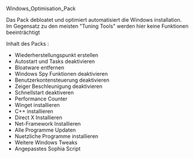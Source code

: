 Windows_Optimisation_Pack

Das Pack debloatet und optimiert automatisiert die Windows installation. <BR>
Im Gegensatz zu den meisten "Tuning Tools" werden hier keine Funktionen beeinträchtigt <BR>


Inhalt des Packs :<br>
- Wiederherstellungspunkt erstellen   <br>
- Autostart und Tasks deaktivieren     <br>
- Bloatware entfernen                   <br>
- Windows Spy Funktionen deaktivieren   <br>
- Benutzerkontensteuerung deaktivieren <br>
- Zeiger Beschleunigung deaktivieren <br>
- Schnellstart deaktiveren    <br>
- Performance Counter                      
- Winget installieren                                 
- C++ installieren                       
- Direct X Installieren                        
- Net-Framework Installieren                    
- Alle Programme Updaten                           
- Nuetzliche Programme installieren                 
- Weitere Windows Tweaks
- Angepasstes Sophia Script 
